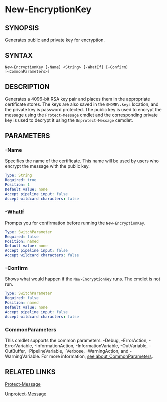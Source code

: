 # New-EncryptionKey

## SYNOPSIS
Generates public and private key for encryption.

## SYNTAX
```
New-EncryptionKey [-Name] <String> [-WhatIf] [-Confirm] [<CommonParameters>]
```

## DESCRIPTION
Generates a 4096-bit RSA key pair and places them in the appropriate certificate stores. The keys are also saved in the ``$HOME\.keys`` location, and the private key is password protected. The public key is used to encrypt the message using the ``Protect-Message`` cmdlet and the corresponding private key is used to decrypt it using the ``Unprotect-Message`` cemdlet.
## PARAMETERS

### -Name
Specifies the name of the certificate. This name will be used by users who encrypt the message with the public key.
```yaml
Type: String
Required: true
Position: 1
Default value: none
Accept pipeline input: false
Accept wildcard characters: false
```

### -WhatIf
Prompts you for confirmation before running the `New-EncryptionKey`.
```yaml
Type: SwitchParameter
Required: false
Position: named
Default value: none
Accept pipeline input: false
Accept wildcard characters: false
```

### -Confirm
Shows what would happen if the `New-EncryptionKey` runs. The cmdlet is not run.
```yaml
Type: SwitchParameter
Required: false
Position: named
Default value: none
Accept pipeline input: false
Accept wildcard characters: false
```
### CommonParameters
This cmdlet supports the common parameters: -Debug, -ErrorAction, -ErrorVariable, -InformationAction, -InformationVariable, -OutVariable, -OutBuffer, -PipelineVariable, -Verbose, -WarningAction, and -WarningVariable. For more information, [see about_CommonParameters](https://docs.microsoft.com/pl-pl/powershell/module/microsoft.powershell.core/about/about_commonparameters).

## RELATED LINKS
[Protect-Message](Protect-Message.md)

[Unprotect-Message](Unprotect-Message.md)


